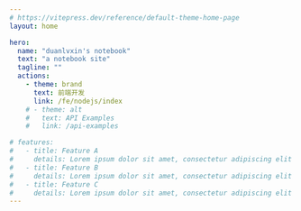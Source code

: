 ```yaml
---
# https://vitepress.dev/reference/default-theme-home-page
layout: home

hero:
  name: "duanlvxin's notebook"
  text: "a notebook site"
  tagline: ""
  actions:
    - theme: brand
      text: 前端开发
      link: /fe/nodejs/index
    # - theme: alt
    #   text: API Examples
    #   link: /api-examples

# features:
#   - title: Feature A
#     details: Lorem ipsum dolor sit amet, consectetur adipiscing elit
#   - title: Feature B
#     details: Lorem ipsum dolor sit amet, consectetur adipiscing elit
#   - title: Feature C
#     details: Lorem ipsum dolor sit amet, consectetur adipiscing elit
---
```


